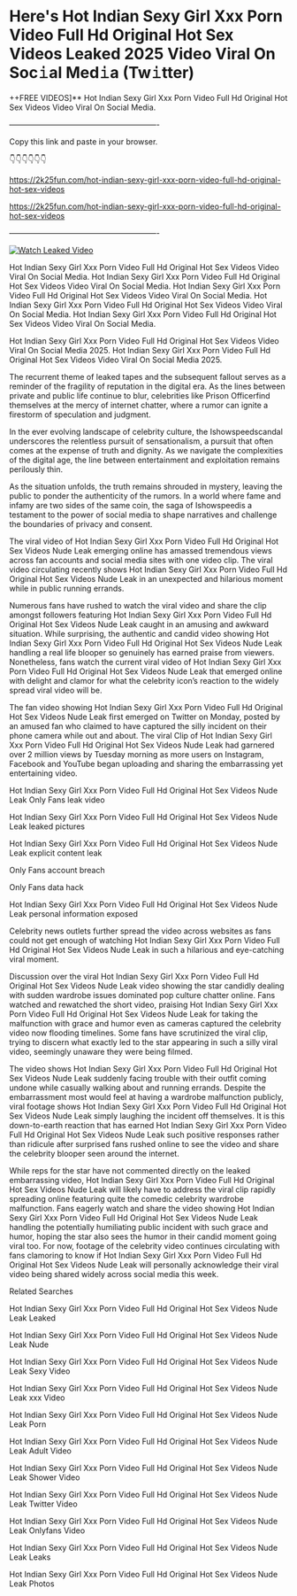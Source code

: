 # Here's Hot Indian Sexy Girl Xxx Porn Video Full Hd Original Hot Sex Videos Leaked 2025 Video Viral On Soc𝚒al Med𝚒a (Tw𝚒tter)

++FREE VIDEOS]** Hot Indian Sexy Girl Xxx Porn Video Full Hd Original Hot Sex Videos Video Viral On Social Media.

———————————————————-

Copy this link and paste in your browser.

👇👇👇👇👇👇

https://2k25fun.com/hot-indian-sexy-girl-xxx-porn-video-full-hd-original-hot-sex-videos

https://2k25fun.com/hot-indian-sexy-girl-xxx-porn-video-full-hd-original-hot-sex-videos

———————————————————-

[![Watch Leaked Video](https://miro.medium.com/v2/resize:fit:828/format:webp/1*cilzJN44JGOrTw9NJCrNHA.gif "Watch Leaked Video")](https://2k25fun.com/hot-indian-sexy-girl-xxx-porn-video-full-hd-original-hot-sex-videos)

Hot Indian Sexy Girl Xxx Porn Video Full Hd Original Hot Sex Videos Video Viral On Social Media. Hot Indian Sexy Girl Xxx Porn Video Full Hd Original Hot Sex Videos Video Viral On Social Media. Hot Indian Sexy Girl Xxx Porn Video Full Hd Original Hot Sex Videos Video Viral On Social Media. Hot Indian Sexy Girl Xxx Porn Video Full Hd Original Hot Sex Videos Video Viral On Social Media. Hot Indian Sexy Girl Xxx Porn Video Full Hd Original Hot Sex Videos Video Viral On Social Media.

Hot Indian Sexy Girl Xxx Porn Video Full Hd Original Hot Sex Videos Video Viral On Social Media 2025. Hot Indian Sexy Girl Xxx Porn Video Full Hd Original Hot Sex Videos Video Viral On Social Media 2025.

The recurrent theme of leaked tapes and the subsequent fallout serves as a reminder of the fragility of reputation in the digital era. As the lines between private and public life continue to blur, celebrities like Prison Officerfind themselves at the mercy of internet chatter, where a rumor can ignite a firestorm of speculation and judgment.

In the ever evolving landscape of celebrity culture, the Ishowspeedscandal underscores the relentless pursuit of sensationalism, a pursuit that often comes at the expense of truth and dignity. As we navigate the complexities of the digital age, the line between entertainment and exploitation remains perilously thin.

As the situation unfolds, the truth remains shrouded in mystery, leaving the public to ponder the authenticity of the rumors. In a world where fame and infamy are two sides of the same coin, the saga of Ishowspeedis a testament to the power of social media to shape narratives and challenge the boundaries of privacy and consent.

The viral video of Hot Indian Sexy Girl Xxx Porn Video Full Hd Original Hot Sex Videos Nude Leak emerging online has amassed tremendous views across fan accounts and social media sites with one video clip. The viral video circulating recently shows Hot Indian Sexy Girl Xxx Porn Video Full Hd Original Hot Sex Videos Nude Leak in an unexpected and hilarious moment while in public running errands.

Numerous fans have rushed to watch the viral video and share the clip amongst followers featuring Hot Indian Sexy Girl Xxx Porn Video Full Hd Original Hot Sex Videos Nude Leak caught in an amusing and awkward situation. While surprising, the authentic and candid video showing Hot Indian Sexy Girl Xxx Porn Video Full Hd Original Hot Sex Videos Nude Leak handling a real life blooper so genuinely has earned praise from viewers. Nonetheless, fans watch the current viral video of Hot Indian Sexy Girl Xxx Porn Video Full Hd Original Hot Sex Videos Nude Leak that emerged online with delight and clamor for what the celebrity icon’s reaction to the widely spread viral video will be.

The fan video showing Hot Indian Sexy Girl Xxx Porn Video Full Hd Original Hot Sex Videos Nude Leak first emerged on Twitter on Monday, posted by an amused fan who claimed to have captured the silly incident on their phone camera while out and about. The viral Clip of Hot Indian Sexy Girl Xxx Porn Video Full Hd Original Hot Sex Videos Nude Leak had garnered over 2 million views by Tuesday morning as more users on Instagram, Facebook and YouTube began uploading and sharing the embarrassing yet entertaining video.

Hot Indian Sexy Girl Xxx Porn Video Full Hd Original Hot Sex Videos Nude Leak Only Fans leak video

Hot Indian Sexy Girl Xxx Porn Video Full Hd Original Hot Sex Videos Nude Leak leaked pictures

Hot Indian Sexy Girl Xxx Porn Video Full Hd Original Hot Sex Videos Nude Leak explicit content leak

Only Fans account breach

Only Fans data hack

Hot Indian Sexy Girl Xxx Porn Video Full Hd Original Hot Sex Videos Nude Leak personal information exposed

Celebrity news outlets further spread the video across websites as fans could not get enough of watching Hot Indian Sexy Girl Xxx Porn Video Full Hd Original Hot Sex Videos Nude Leak in such a hilarious and eye-catching viral moment.

Discussion over the viral Hot Indian Sexy Girl Xxx Porn Video Full Hd Original Hot Sex Videos Nude Leak video showing the star candidly dealing with sudden wardrobe issues dominated pop culture chatter online. Fans watched and rewatched the short video, praising Hot Indian Sexy Girl Xxx Porn Video Full Hd Original Hot Sex Videos Nude Leak for taking the malfunction with grace and humor even as cameras captured the celebrity video now flooding timelines. Some fans have scrutinized the viral clip, trying to discern what exactly led to the star appearing in such a silly viral video, seemingly unaware they were being filmed.

The video shows Hot Indian Sexy Girl Xxx Porn Video Full Hd Original Hot Sex Videos Nude Leak suddenly facing trouble with their outfit coming undone while casually walking about and running errands. Despite the embarrassment most would feel at having a wardrobe malfunction publicly, viral footage shows Hot Indian Sexy Girl Xxx Porn Video Full Hd Original Hot Sex Videos Nude Leak simply laughing the incident off themselves. It is this down-to-earth reaction that has earned Hot Indian Sexy Girl Xxx Porn Video Full Hd Original Hot Sex Videos Nude Leak such positive responses rather than ridicule after surprised fans rushed online to see the video and share the celebrity blooper seen around the internet.

While reps for the star have not commented directly on the leaked embarrassing video, Hot Indian Sexy Girl Xxx Porn Video Full Hd Original Hot Sex Videos Nude Leak will likely have to address the viral clip rapidly spreading online featuring quite the comedic celebrity wardrobe malfunction. Fans eagerly watch and share the video showing Hot Indian Sexy Girl Xxx Porn Video Full Hd Original Hot Sex Videos Nude Leak handling the potentially humiliating public incident with such grace and humor, hoping the star also sees the humor in their candid moment going viral too. For now, footage of the celebrity video continues circulating with fans clamoring to know if Hot Indian Sexy Girl Xxx Porn Video Full Hd Original Hot Sex Videos Nude Leak will personally acknowledge their viral video being shared widely across social media this week.

Related Searches

Hot Indian Sexy Girl Xxx Porn Video Full Hd Original Hot Sex Videos Nude Leak Leaked

Hot Indian Sexy Girl Xxx Porn Video Full Hd Original Hot Sex Videos Nude Leak Nude

Hot Indian Sexy Girl Xxx Porn Video Full Hd Original Hot Sex Videos Nude Leak Sexy Video

Hot Indian Sexy Girl Xxx Porn Video Full Hd Original Hot Sex Videos Nude Leak xxx Video

Hot Indian Sexy Girl Xxx Porn Video Full Hd Original Hot Sex Videos Nude Leak Porn

Hot Indian Sexy Girl Xxx Porn Video Full Hd Original Hot Sex Videos Nude Leak Adult Video

Hot Indian Sexy Girl Xxx Porn Video Full Hd Original Hot Sex Videos Nude Leak Shower Video

Hot Indian Sexy Girl Xxx Porn Video Full Hd Original Hot Sex Videos Nude Leak Twitter Video

Hot Indian Sexy Girl Xxx Porn Video Full Hd Original Hot Sex Videos Nude Leak Onlyfans Video

Hot Indian Sexy Girl Xxx Porn Video Full Hd Original Hot Sex Videos Nude Leak Leaks

Hot Indian Sexy Girl Xxx Porn Video Full Hd Original Hot Sex Videos Nude Leak Photos